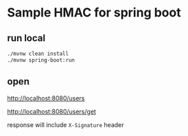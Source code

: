 # Sample HMAC for spring boot

## run local

```sh
./mvnw clean install
./mvnw spring-boot:run
```

## open

<http://localhost:8080/users>

<http://localhost:8080/users/get>

response will include `X-Signature` header
